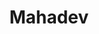 ---
title:  Mahadev 
categories: [painting]
authid: ug-sakshi-khandare
images: [https://i.postimg.cc/YSywg1Dh/mahadev-1920x1080-640x480.jpg]
art: https://i.postimg.cc/XNTqCHjC/mahadev-1920x1080.jpg
tags: [rangoli] 
---